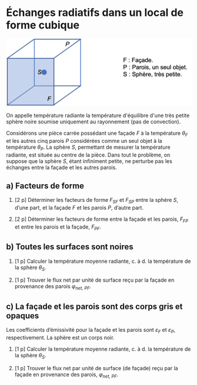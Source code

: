 # Échanges radiatifs dans un local de forme cubique

<img src="https://github.com/cghiaus/PyCloze-TC/blob/main/img/P13.png?raw=true"
alt="pc" width="584" hight="170">

On appelle température radiante la température d'équilibre d'une très petite
sphère noire soumise uniquement au rayonnement (pas de convection).

Considérons une pièce carrée possédant une façade <i>F</i> à la température
<i>&theta;<sub>F</sub></i> et les autres cinq parois <i>P</i> considérées comme un seul objet à la température <i>&theta;<sub>P</sub></i>. La sphère <i>S</i>, permettant de mesurer la température radiante, est située au centre de la pièce. Dans tout le problème, on suppose que la sphère <i>S</i>, étant infiniment petite, ne perturbe pas les échanges entre la façade et les autres parois.

## a) Facteurs de forme

1. [2 p] Déterminer les facteurs de forme <i>F<sub>SF</sub></i> et <i>F<sub>SP</sub></i> entre la sphère <i>S</i>, d’une part, et la façade <i>F</i> et les parois <i>P</i>, d’autre part.

2. [2 p] Déterminer les facteurs de forme entre la façade et les parois, <i>F<sub>FP</sub></i> et entre les parois et la façade, <i>F<sub>PF</sub></i>.

## b) Toutes les surfaces sont noires

1. [1 p] Calculer la température moyenne radiante, c. à d. la température de la
sphère <i>&theta;<sub>S</sub></i>.

2. [1 p] Trouver le flux net par unité de surface reçu par la façade en provenance des parois <i>&phi;<sub>net, PF</sub></i>.

## c) La façade et les parois sont des corps gris et opaques

Les coefficients d’émissivité pour la façade et les parois sont <i>&epsilon;<sub>F</sub></i> et <i>&epsilon;<sub>P</sub></i>, respectivement. La sphère est un corps noir.

1. [1 p] Calculer la température moyenne radiante, c. à d. la température de la
sphère <i>&theta;<sub>S</sub></i>.

2. [1 p] Trouver le flux net par unité de surface (de façade) reçu par la façade en provenance des parois, <i>&phi;<sub>net, PF</sub></i>.
